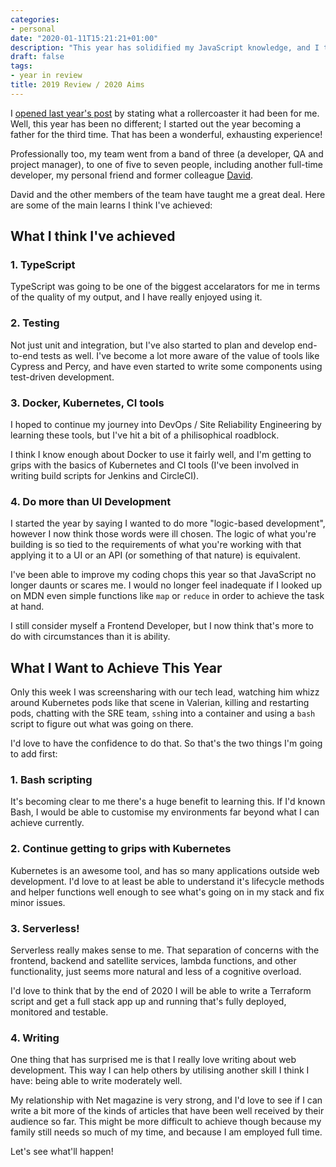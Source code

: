 ```yaml
---
categories:
- personal
date: "2020-01-11T15:21:21+01:00"
description: "This year has solidified my JavaScript knowledge, and I think I have also developed more of the holistic skills around the framework of tools and teams that surround me. But there's still a lot more I need to work on..."
draft: false
tags:
- year in review
title: 2019 Review / 2020 Aims
---
```

I [opened last year's post](/post/2018-review-2019-aims/) by stating what a rollercoaster it had been for me. Well, this year has been no different; I started out the year becoming a father for the third time. That has been a wonderful, exhausting experience!

Professionally too, my team went from a band of three (a developer, QA and project manager), to one of five to seven people, including another full-time developer, my personal friend and former colleague [David](https://way2adv.com).

David and the other members of the team have taught me a great deal. Here are some of the main learns I think I've achieved:

## What I think I've achieved

### 1. TypeScript

TypeScript was going to be one of the biggest accelarators for me in terms of the quality of my output, and I have really enjoyed using it.

### 2. Testing

Not just unit and integration, but I've also started to plan and develop end-to-end tests as well. I've become a lot more aware of the value of tools like Cypress and Percy, and have even started to write some components using test-driven development.

### 3. Docker, Kubernetes, CI tools

I hoped to continue my journey into DevOps / Site Reliability Engineering by learning these tools, but I've hit a bit of a philisophical roadblock.

I think I know enough about Docker to use it fairly well, and I'm getting to grips with the basics of Kubernetes and CI tools (I've been involved in writing build scripts for Jenkins and CircleCI).

### 4. Do more than UI Development

I started the year by saying I wanted to do more "logic-based development", however I now think those words were ill chosen. The logic of what you're building is so tied to the requirements of what you're working with that applying it to a UI or an API (or something of that nature) is equivalent.

I've been able to improve my coding chops this year so that JavaScript no longer daunts or scares me. I would no longer feel inadequate if I looked up on MDN even simple functions like `map` or `reduce` in order to achieve the task at hand.

I still consider myself a Frontend Developer, but I now think that's more to do with circumstances than it is ability.

## What I Want to Achieve This Year

Only this week I was screensharing with our tech lead, watching him whizz around Kubernetes pods like that scene in Valerian, killing and restarting pods, chatting with the SRE team, `ssh`ing into a container and using a `bash` script to figure out what was going on there.

I'd love to have the confidence to do that. So that's the two things I'm going to add first:

### 1. Bash scripting

It's becoming clear to me there's a huge benefit to learning this. If I'd known Bash, I would be able to customise my environments far beyond what I can achieve currently.

### 2. Continue getting to grips with Kubernetes

Kubernetes is an awesome tool, and has so many applications outside web development. I'd love to at least be able to understand it's lifecycle methods and helper functions well enough to see what's going on in my stack and fix minor issues.

### 3. Serverless!

Serverless really makes sense to me. That separation of concerns with the frontend, backend and satellite services, lambda functions, and other functionality, just seems more natural and less of a cognitive overload.

I'd love to think that by the end of 2020 I will be able to write a Terraform script and get a full stack app up and running that's fully deployed, monitored and testable.

### 4. Writing

One thing that has surprised me is that I really love writing about web development. This way I can help others by utilising another skill I think I have: being able to write moderately well. 

My relationship with Net magazine is very strong, and I'd love to see if I can write a bit more of the kinds of articles that have been well received by their audience so far. This might be more difficult to achieve though because my family still needs so much of my time, and because I am  employed full time.

Let's see what'll happen!